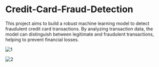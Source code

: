 # Credit-Card-Fraud-Detection
This project aims to build a robust machine learning model to detect fraudulent credit card transactions. By analyzing transaction data, the model can distinguish between legitimate and fraudulent transactions, helping to prevent financial losses.



![1](https://github.com/pdannana/--Credit-Card-Fraud-Detection/assets/95438767/790ad357-074a-4c36-8e31-954a2f92cde0)






![2](https://github.com/pdannana/--Credit-Card-Fraud-Detection/assets/95438767/66a22a9d-e956-4b9f-a7ee-ccfa4260eb49)
